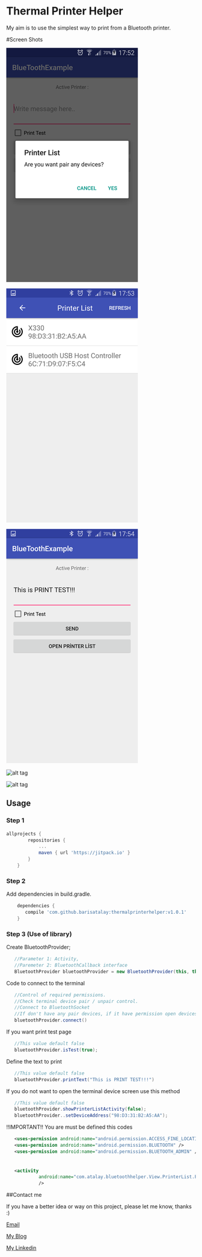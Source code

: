 # Thermal Printer Helper
My aim is to use the simplest way to print from a Bluetooth printer.

#Screen Shots

![alt tag](screenshots/1.png)

![alt tag](screenshots/2.png)

![alt tag](screenshots/3.png)

![alt tag](screenshots/4.png)

![alt tag](screenshots/5.png)


## Usage

### Step 1
```groovy
allprojects {
		repositories {
			...
			maven { url 'https://jitpack.io' }
		}
	}
```

### Step 2

Add dependencies in build.gradle.
```groovy
    dependencies {
       compile 'com.github.barisatalay:thermalprinterhelper:v1.0.1'
    }
```

### Step 3 (Use of library)
Create BluetoothProvider;
```java
   //Parameter 1: Activity,
   //Paremeter 2: BluetoothCallback interface
   BluetoothProvider bluetoothProvider = new BluetoothProvider(this, this);
``` 

Code to connect to the terminal
```java
   //Control of required permissions.
   //Check terminal device pair / unpair control.
   //Connect to BluetoothSocket
   //If don't have any pair devices, if it have permission open devices activity 
   bluetoothProvider.connect()
```

If you want print test page
```java
   //This value default false
   bluetoothProvider.isTest(true);
```

Define the text to print
```java
   //This value default false
   bluetoothProvider.printText("This is PRINT TEST!!!")
```

If you do not want to open the terminal device screen use this method
```java
   //This value default false
   bluetoothProvider.showPrinterListActivity(false);
   bluetoothProvider..setDeviceAddress("98:D3:31:B2:A5:AA");
```

!!IMPORTANT!! You are must be defined this codes

```xml
   <uses-permission android:name="android.permission.ACCESS_FINE_LOCATION" />
   <uses-permission android:name="android.permission.BLUETOOTH" />
   <uses-permission android:name="android.permission.BLUETOOTH_ADMIN" />
   
   
   <activity
            android:name="com.atalay.bluetoothhelper.View.PrinterList.PrinterListActivity"
            />
```


##Contact me

 If you have a better idea or way on this project, please let me know, thanks :)

[Email](mailto:b.atalay07@hotmail.com)

[My Blog](http://brsatalay.blogspot.com.tr)

[My Linkedin](http://linkedin.com/in/barisatalay07/)